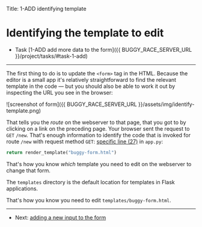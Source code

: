 Title: 1-ADD identifying template


# Identifying the template to edit

* Task [1-ADD add more data to the form]({{ BUGGY_RACE_SERVER_URL }}/project/tasks/#task-1-add)

---

The first thing to do is to update the `<form>` tag in the HTML. Because the
editor is a small app it's relatively straightforward to find the relevant
template in the code — but you should also be able to work it out by inspecting
the URL you see in the browser:
  
![screenshot of form]({{ BUGGY_RACE_SERVER_URL }}/assets/img/identify-template.png)

That tells you the _route_ on the webserver to that page, that you got to by
clicking on a link on the preceding page. Your browser sent the request to
`GET` `/new`. That's enough information to identify the code that is invoked
for route `/new` with request method `GET`:
[specific line (27)](https://github.com/RHUL-CS-Projects/CS1999-buggy-race-editor/blob/master/app.py#L26) in `app.py`:

```python
return render_template("buggy-form.html")
```

That's how you know _which_ template you need to edit on the webserver to
change that form.

The `templates` directory is the default location for templates in Flask
applications.

That's how you know you need to edit `templates/buggy-form.html`.

---

* Next: [adding a new input to the form](add-input-to-form)

